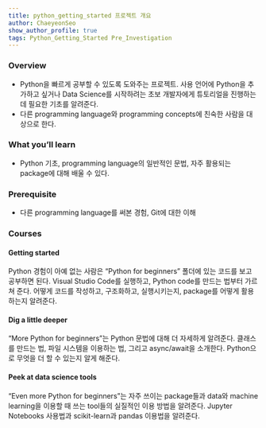 ```yaml
---
title: python_getting_started 프로젝트 개요
author: ChaeyeonSeo
show_author_profile: true
tags: Python_Getting_Started Pre_Investigation
---
```



### Overview

- Python을 빠르게 공부할 수 있도록 도와주는 프로젝트. 사용 언어에 Python을 추가하고 싶거나 Data Science를 시작하려는 초보 개발자에게 튜토리얼을 진행하는데 필요한 기초를 알려준다.
- 다른 programming language와 programming concepts에 친숙한 사람을 대상으로 한다.


### What you’ll learn

- Python 기초, programming language의 일반적인 문법, 자주 활용되는 package에 대해 배울 수 있다.


### Prerequisite

- 다른 programming language를 써본 경험, Git에 대한 이해


### Courses

#### Getting started

Python 경험이 아예 없는 사람은 “Python for beginners” 폴더에 있는 코드를 보고 공부하면 된다. Visual Studio Code를 실행하고, Python code를 만드는 법부터 가르쳐 준다. 어떻게 코드를 작성하고, 구조화하고, 실행시키는지, package를 어떻게 활용하는지 알려준다.


#### Dig a little deeper

“More Python for beginners”는 Python 문법에 대해 더 자세하게 알려준다. 클래스를 만드는 법, 파일 시스템을 이용하는 법, 그리고 async/await을 소개한다. Python으로 무엇을 더 할 수 있는지 알게 해준다.


#### Peek at data science tools

“Even more Python for beginners”는 자주 쓰이는 package들과 data와 machine learning을 이용할 때 쓰는 tool들의 실질적인 이용 방법을 알려준다. Jupyter Notebooks 사용법과 scikit-learn과 pandas 이용법을 알려준다.

